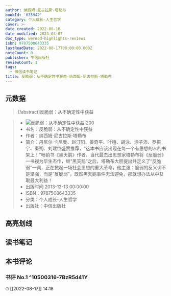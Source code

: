 ```yaml
---
author: 纳西姆·尼古拉斯·塔勒布
bookId: '635942'
category: 个人成长-人生哲学
cover: >-
date created: 2022-08-18
date modified: 2023-03-07
doc_type: weread-highlights-reviews
isbn: 9787508643335
lastReadDate: 2022-08-17T00:00:00.000Z
noteCount: 0
publisher: 中信出版社
reviewCount: 1
tags:
  - 微信读书笔记
title: 反脆弱：从不确定性中获益-纳西姆·尼古拉斯·塔勒布
---
```


## 元数据

>[!abstract]反脆弱：从不确定性中获益

> - ![反脆弱：从不确定性中获益|200](https://wfqqreader-1252317822.image.myqcloud.com/cover/942/635942/t7_635942.jpg)
> - 书名：反脆弱：从不确定性中获益
> - 作者：纳西姆·尼古拉斯·塔勒布
> - 简介：丹尼尔·卡尼曼、赵汀阳、姜奇平、叶檀、胡泳、涂子沛、罗振宇、秦朔、刘建位盛赞推荐，“这本书应该出现在每一个有思想的人的书架上！”畅销书《黑天鹅》作者、当代最杰出思想家塔勒布将《反脆弱》一书视为毕生杰作，继“黑天鹅”之后，塔勒布大胆提出并定义了“反脆弱”一词，正在掀起一场社会思想的重大革命，他主张：脆弱的反义词不是坚强，而是“反脆弱”。既然黑天鹅事件无法避免，那就想办法从中获取最大利益！
> - 出版时间 2013-12-13 00:00:00
> - ISBN：9787508643335
> - 分类：个人成长-人生哲学
> - 出版社：中信出版社

## 高亮划线

## 读书笔记

## 本书评论

### 书评 No.1 ^10500316-7BzR5d41Y

⏱ [[2022-08-17]] 14:18
